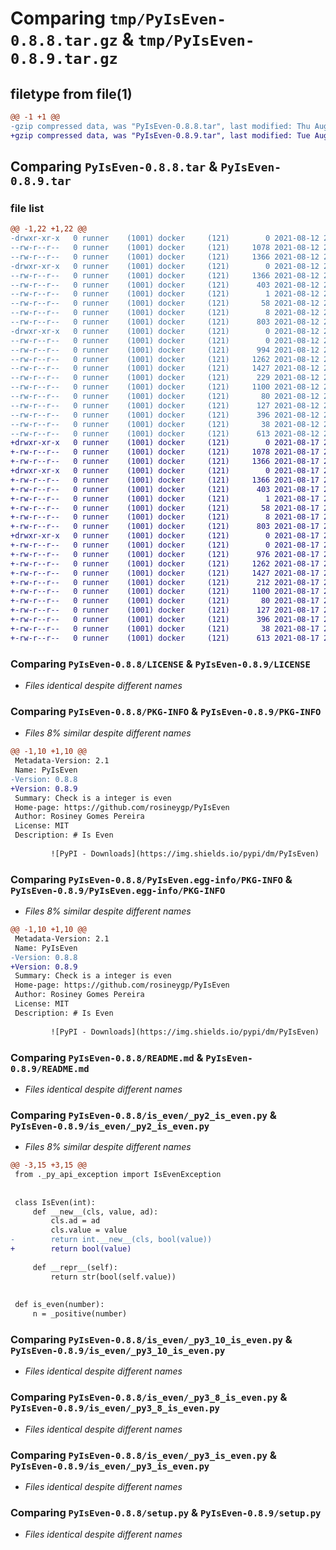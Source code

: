 # Comparing `tmp/PyIsEven-0.8.8.tar.gz` & `tmp/PyIsEven-0.8.9.tar.gz`

## filetype from file(1)

```diff
@@ -1 +1 @@
-gzip compressed data, was "PyIsEven-0.8.8.tar", last modified: Thu Aug 12 23:45:29 2021, max compression
+gzip compressed data, was "PyIsEven-0.8.9.tar", last modified: Tue Aug 17 23:13:23 2021, max compression
```

## Comparing `PyIsEven-0.8.8.tar` & `PyIsEven-0.8.9.tar`

### file list

```diff
@@ -1,22 +1,22 @@
-drwxr-xr-x   0 runner    (1001) docker     (121)        0 2021-08-12 23:45:29.375286 PyIsEven-0.8.8/
--rw-r--r--   0 runner    (1001) docker     (121)     1078 2021-08-12 23:45:18.000000 PyIsEven-0.8.8/LICENSE
--rw-r--r--   0 runner    (1001) docker     (121)     1366 2021-08-12 23:45:29.375286 PyIsEven-0.8.8/PKG-INFO
-drwxr-xr-x   0 runner    (1001) docker     (121)        0 2021-08-12 23:45:29.375286 PyIsEven-0.8.8/PyIsEven.egg-info/
--rw-r--r--   0 runner    (1001) docker     (121)     1366 2021-08-12 23:45:29.000000 PyIsEven-0.8.8/PyIsEven.egg-info/PKG-INFO
--rw-r--r--   0 runner    (1001) docker     (121)      403 2021-08-12 23:45:29.000000 PyIsEven-0.8.8/PyIsEven.egg-info/SOURCES.txt
--rw-r--r--   0 runner    (1001) docker     (121)        1 2021-08-12 23:45:29.000000 PyIsEven-0.8.8/PyIsEven.egg-info/dependency_links.txt
--rw-r--r--   0 runner    (1001) docker     (121)       58 2021-08-12 23:45:29.000000 PyIsEven-0.8.8/PyIsEven.egg-info/requires.txt
--rw-r--r--   0 runner    (1001) docker     (121)        8 2021-08-12 23:45:29.000000 PyIsEven-0.8.8/PyIsEven.egg-info/top_level.txt
--rw-r--r--   0 runner    (1001) docker     (121)      803 2021-08-12 23:45:18.000000 PyIsEven-0.8.8/README.md
-drwxr-xr-x   0 runner    (1001) docker     (121)        0 2021-08-12 23:45:29.375286 PyIsEven-0.8.8/is_even/
--rw-r--r--   0 runner    (1001) docker     (121)        0 2021-08-12 23:45:18.000000 PyIsEven-0.8.8/is_even/__init__.py
--rw-r--r--   0 runner    (1001) docker     (121)      994 2021-08-12 23:45:18.000000 PyIsEven-0.8.8/is_even/_py2_is_even.py
--rw-r--r--   0 runner    (1001) docker     (121)     1262 2021-08-12 23:45:18.000000 PyIsEven-0.8.8/is_even/_py3_10_is_even.py
--rw-r--r--   0 runner    (1001) docker     (121)     1427 2021-08-12 23:45:18.000000 PyIsEven-0.8.8/is_even/_py3_8_is_even.py
--rw-r--r--   0 runner    (1001) docker     (121)      229 2021-08-12 23:45:18.000000 PyIsEven-0.8.8/is_even/_py3_api_response.py
--rw-r--r--   0 runner    (1001) docker     (121)     1100 2021-08-12 23:45:18.000000 PyIsEven-0.8.8/is_even/_py3_is_even.py
--rw-r--r--   0 runner    (1001) docker     (121)       80 2021-08-12 23:45:18.000000 PyIsEven-0.8.8/is_even/_py_api_exception.py
--rw-r--r--   0 runner    (1001) docker     (121)      127 2021-08-12 23:45:18.000000 PyIsEven-0.8.8/is_even/_typings.py
--rw-r--r--   0 runner    (1001) docker     (121)      396 2021-08-12 23:45:18.000000 PyIsEven-0.8.8/is_even/is_even.py
--rw-r--r--   0 runner    (1001) docker     (121)       38 2021-08-12 23:45:29.375286 PyIsEven-0.8.8/setup.cfg
--rw-r--r--   0 runner    (1001) docker     (121)      613 2021-08-12 23:45:18.000000 PyIsEven-0.8.8/setup.py
+drwxr-xr-x   0 runner    (1001) docker     (121)        0 2021-08-17 23:13:23.663598 PyIsEven-0.8.9/
+-rw-r--r--   0 runner    (1001) docker     (121)     1078 2021-08-17 23:13:12.000000 PyIsEven-0.8.9/LICENSE
+-rw-r--r--   0 runner    (1001) docker     (121)     1366 2021-08-17 23:13:23.663598 PyIsEven-0.8.9/PKG-INFO
+drwxr-xr-x   0 runner    (1001) docker     (121)        0 2021-08-17 23:13:23.663598 PyIsEven-0.8.9/PyIsEven.egg-info/
+-rw-r--r--   0 runner    (1001) docker     (121)     1366 2021-08-17 23:13:23.000000 PyIsEven-0.8.9/PyIsEven.egg-info/PKG-INFO
+-rw-r--r--   0 runner    (1001) docker     (121)      403 2021-08-17 23:13:23.000000 PyIsEven-0.8.9/PyIsEven.egg-info/SOURCES.txt
+-rw-r--r--   0 runner    (1001) docker     (121)        1 2021-08-17 23:13:23.000000 PyIsEven-0.8.9/PyIsEven.egg-info/dependency_links.txt
+-rw-r--r--   0 runner    (1001) docker     (121)       58 2021-08-17 23:13:23.000000 PyIsEven-0.8.9/PyIsEven.egg-info/requires.txt
+-rw-r--r--   0 runner    (1001) docker     (121)        8 2021-08-17 23:13:23.000000 PyIsEven-0.8.9/PyIsEven.egg-info/top_level.txt
+-rw-r--r--   0 runner    (1001) docker     (121)      803 2021-08-17 23:13:12.000000 PyIsEven-0.8.9/README.md
+drwxr-xr-x   0 runner    (1001) docker     (121)        0 2021-08-17 23:13:23.663598 PyIsEven-0.8.9/is_even/
+-rw-r--r--   0 runner    (1001) docker     (121)        0 2021-08-17 23:13:12.000000 PyIsEven-0.8.9/is_even/__init__.py
+-rw-r--r--   0 runner    (1001) docker     (121)      976 2021-08-17 23:13:12.000000 PyIsEven-0.8.9/is_even/_py2_is_even.py
+-rw-r--r--   0 runner    (1001) docker     (121)     1262 2021-08-17 23:13:12.000000 PyIsEven-0.8.9/is_even/_py3_10_is_even.py
+-rw-r--r--   0 runner    (1001) docker     (121)     1427 2021-08-17 23:13:12.000000 PyIsEven-0.8.9/is_even/_py3_8_is_even.py
+-rw-r--r--   0 runner    (1001) docker     (121)      212 2021-08-17 23:13:12.000000 PyIsEven-0.8.9/is_even/_py3_api_response.py
+-rw-r--r--   0 runner    (1001) docker     (121)     1100 2021-08-17 23:13:12.000000 PyIsEven-0.8.9/is_even/_py3_is_even.py
+-rw-r--r--   0 runner    (1001) docker     (121)       80 2021-08-17 23:13:12.000000 PyIsEven-0.8.9/is_even/_py_api_exception.py
+-rw-r--r--   0 runner    (1001) docker     (121)      127 2021-08-17 23:13:12.000000 PyIsEven-0.8.9/is_even/_typings.py
+-rw-r--r--   0 runner    (1001) docker     (121)      396 2021-08-17 23:13:12.000000 PyIsEven-0.8.9/is_even/is_even.py
+-rw-r--r--   0 runner    (1001) docker     (121)       38 2021-08-17 23:13:23.663598 PyIsEven-0.8.9/setup.cfg
+-rw-r--r--   0 runner    (1001) docker     (121)      613 2021-08-17 23:13:12.000000 PyIsEven-0.8.9/setup.py
```

### Comparing `PyIsEven-0.8.8/LICENSE` & `PyIsEven-0.8.9/LICENSE`

 * *Files identical despite different names*

### Comparing `PyIsEven-0.8.8/PKG-INFO` & `PyIsEven-0.8.9/PKG-INFO`

 * *Files 8% similar despite different names*

```diff
@@ -1,10 +1,10 @@
 Metadata-Version: 2.1
 Name: PyIsEven
-Version: 0.8.8
+Version: 0.8.9
 Summary: Check is a integer is even
 Home-page: https://github.com/rosineygp/PyIsEven
 Author: Rosiney Gomes Pereira
 License: MIT
 Description: # Is Even
         
         ![PyPI - Downloads](https://img.shields.io/pypi/dm/PyIsEven)
```

### Comparing `PyIsEven-0.8.8/PyIsEven.egg-info/PKG-INFO` & `PyIsEven-0.8.9/PyIsEven.egg-info/PKG-INFO`

 * *Files 8% similar despite different names*

```diff
@@ -1,10 +1,10 @@
 Metadata-Version: 2.1
 Name: PyIsEven
-Version: 0.8.8
+Version: 0.8.9
 Summary: Check is a integer is even
 Home-page: https://github.com/rosineygp/PyIsEven
 Author: Rosiney Gomes Pereira
 License: MIT
 Description: # Is Even
         
         ![PyPI - Downloads](https://img.shields.io/pypi/dm/PyIsEven)
```

### Comparing `PyIsEven-0.8.8/README.md` & `PyIsEven-0.8.9/README.md`

 * *Files identical despite different names*

### Comparing `PyIsEven-0.8.8/is_even/_py2_is_even.py` & `PyIsEven-0.8.9/is_even/_py2_is_even.py`

 * *Files 8% similar despite different names*

```diff
@@ -3,15 +3,15 @@
 from ._py_api_exception import IsEvenException
 
 
 class IsEven(int):
     def __new__(cls, value, ad):
         cls.ad = ad
         cls.value = value
-        return int.__new__(cls, bool(value))
+        return bool(value)
 
     def __repr__(self):
         return str(bool(self.value))
 
 
 def is_even(number):
     n = _positive(number)
```

### Comparing `PyIsEven-0.8.8/is_even/_py3_10_is_even.py` & `PyIsEven-0.8.9/is_even/_py3_10_is_even.py`

 * *Files identical despite different names*

### Comparing `PyIsEven-0.8.8/is_even/_py3_8_is_even.py` & `PyIsEven-0.8.9/is_even/_py3_8_is_even.py`

 * *Files identical despite different names*

### Comparing `PyIsEven-0.8.8/is_even/_py3_is_even.py` & `PyIsEven-0.8.9/is_even/_py3_is_even.py`

 * *Files identical despite different names*

### Comparing `PyIsEven-0.8.8/setup.py` & `PyIsEven-0.8.9/setup.py`

 * *Files identical despite different names*

